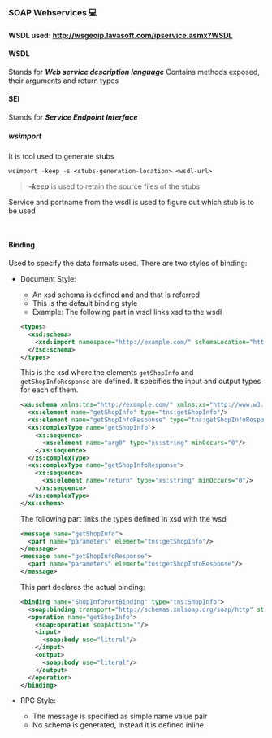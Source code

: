 ### SOAP Webservices 💻

#### WSDL used: http://wsgeoip.lavasoft.com/ipservice.asmx?WSDL

#### WSDL
Stands for ***Web service description language***
Contains methods exposed, their arguments and return types

#### SEI
Stands for ***Service Endpoint Interface***

##### wsimport
It is tool used to generate stubs
```
wsimport -keep -s <stubs-generation-location> <wsdl-url>
```


> ***-keep*** is used to retain the source files of the stubs



Service and portname from the wsdl is used to figure out which stub is to be used

<br>

#### Binding
Used to specify the data formats used.
There are two styles of binding:
- Document Style:
    - An xsd schema is defined and and that is referred
    - This is the default binding style
    - Example:
  The following part in wsdl links xsd to the wsdl
    ```xml
    <types>
      <xsd:schema>
        <xsd:import namespace="http://example.com/" schemaLocation="http://localhost:8080/TestMart/ShopInfoService?xsd=1"/>
      </xsd:schema>
    </types>
    ```
    

  This is the xsd where the elements `getShopInfo` and `getShopInfoResponse` are defined. It specifies the input and output types for each of them.

    ```xml
    <xs:schema xmlns:tns="http://example.com/" xmlns:xs="http://www.w3.org/2001/XMLSchema" version="1.0" targetNamespace="http://example.com/">
      <xs:element name="getShopInfo" type="tns:getShopInfo"/>
      <xs:element name="getShopInfoResponse" type="tns:getShopInfoResponse"/>
      <xs:complexType name="getShopInfo">
        <xs:sequence>
          <xs:element name="arg0" type="xs:string" minOccurs="0"/>
        </xs:sequence>
      </xs:complexType>
      <xs:complexType name="getShopInfoResponse">
        <xs:sequence>
          <xs:element name="return" type="xs:string" minOccurs="0"/>
        </xs:sequence>
      </xs:complexType>
    </xs:schema>
    ```

  The following part links the types defined in xsd with the wsdl

    ```xml
    <message name="getShopInfo">
      <part name="parameters" element="tns:getShopInfo"/>
    </message>
    <message name="getShopInfoResponse">
      <part name="parameters" element="tns:getShopInfoResponse"/>
    </message>
    ```
    
  This part declares the actual binding:
  ```xml
  <binding name="ShopInfoPortBinding" type="tns:ShopInfo">
    <soap:binding transport="http://schemas.xmlsoap.org/soap/http" style="document"/>
    <operation name="getShopInfo">
      <soap:operation soapAction=""/>
      <input>
        <soap:body use="literal"/>
      </input>
      <output>
        <soap:body use="literal"/>
      </output>
    </operation>
  </binding>
  ``` 
- RPC Style:
    - The message is specified as simple name value pair
    - No schema is generated, instead it is defined inline

